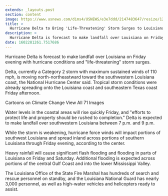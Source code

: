 ```yaml
--- 
extends: _layouts.post 
section: content 
image: https://www.usnews.com/dims4/USNEWS/e3e7ddd/2147483647/resize/1200x%3E/quality/85/?url=http%3A%2F%2Fmedia.beam.usnews.com%2F34%2F4e%2Fe8fdbd934d53bb1fe9f58afff5f1%2F201009-louisiana-editorial.jpg 
title: > 
  Hurricane Delta to Bring 'Life-Threatening' Storm Surges to Louisiana 
description: > 
  Hurricane Delta is forecast to make landfall over Louisiana on Friday evening with hurricane conditions and "life-threatening" storm surges.Delta, currently a Category 2 storm with maximum sustained winds of 110 mph, is moving north-northeastward toward the southwestern Louisiana coast, the National Hurricane Center said.Tropical storm conditions were already spreading onto the Louisiana coast and southeastern Texas coast Friday afternoon.Delta is expected to make landfall over southwestern Louisiana between 7 p.m. and 9 p.m.While the storm is weakening, hurricane force winds will impact portions of southwest Louisiana and spread inland across portions of southern Louisiana through Friday evening, according to the center. 
date: 1602281261.7517686 
--- 
```

Hurricane Delta is forecast to make landfall over Louisiana on Friday evening with hurricane conditions and "life-threatening" storm surges.

Delta, currently a Category 2 storm with maximum sustained winds of 110 mph, is moving north-northeastward toward the southwestern Louisiana coast, the National Hurricane Center said. Tropical storm conditions were already spreading onto the Louisiana coast and southeastern Texas coast Friday afternoon.

Cartoons on Climate Change View All 71 Images

Water levels in the coastal areas will rise quickly Friday, and "efforts to protect life and property should be rushed to completion." Delta is expected to make landfall over southwestern Louisiana between 7 p.m. and 9 p.m.

While the storm is weakening, hurricane force winds will impact portions of southwest Louisiana and spread inland across portions of southern Louisiana through Friday evening, according to the center.

Heavy rainfall will cause significant flash flooding and flooding in parts of Louisiana on Friday and Saturday. Additional flooding is expected across portions of the central Gulf Coast and into the lower Mississippi Valley.

The Louisiana Office of the State Fire Marshal has hundreds of search and rescue personnel on standby, and the Louisiana National Guard has nearly 3,000 personnel, as well as high-water vehicles and helicopters ready to assist.